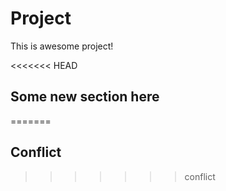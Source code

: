 # Project
This is awesome project!

<<<<<<< HEAD
## Some new section here
=======
## Conflict
>>>>>>> conflict
